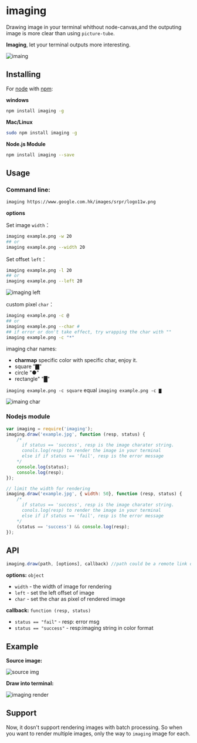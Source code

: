 imaging
=======

Drawing image in your terminal whithout node-canvas,and the outputing image is more clear than using `picture-tube`.

__Imaging__, let your  terminal outputs more interesting.

![imaing](https://raw.github.com/switer/live/gh-pages/imaging.png)

## Installing

For [node](http://nodejs.org) with [npm](http://npmjs.org):

__windows__
```bash
npm install imaging -g
```
__Mac/Linux__

```bash
sudo npm install imaging -g
```

__Node.js Module__
```bash
npm install imaging --save
```

## Usage

### Command line:

```bash
imaging https://www.google.com.hk/images/srpr/logo11w.png
```

__options__

Set image `width`：
```bash
imaging example.png -w 20
## or
imaging example.png --width 20
```

Set offset `left`：
```bash
imaging example.png -l 20
## or
imaging example.png --left 20
```

![imaging left](https://raw.github.com/switer/live/gh-pages/images/2.PNG)

custom pixel `char`：
```bash
imaging example.png -c @
## or
imaging example.png --char #
## if error or don't take effect, try wrapping the char with ""
imaging example.png -c "*"
```

imaging char names:
* **charmap** specific color with specific char, enjoy it.  
* square "▇"
* circle "●"
* rectangle" "█"

`imaging example.png -c square` equal `imaging example.png -c ▇`


![imaing char](https://raw.github.com/switer/live/gh-pages/images/1.PNG)

### Nodejs module

```javascript
var imaging = require('imaging');
imaging.draw('example.jpg', function (resp, status) {
    /*
      if status == 'success', resp is the image charater string.
      conols.log(resp) to render the image in your terminal
      else if if status == 'fail', resp is the error message
    */
    console.log(status);
    console.log(resp);
});

// limit the width for rendering
imaging.draw('example.jpg', { width: 50}, function (resp, status) {
    /*
      if status == 'success', resp is the image charater string.
      conols.log(resp) to render the image in your terminal
      else if if status == 'fail', resp is the error message
    */
    (status == 'success') && console.log(resp);
});
```

## API

```javascript
imaging.draw(path, [options], callback) //path could be a remote link or local resource
```
__options:__ `object`
* `width` -  the width of image for rendering
* `left` - set the left offset of image
* `char` - set the char as pixel of rendered image

__callback:__ `function (resp, status)`
* `status == "fail"` - resp: error msg
* `status == "success"` - resp:imaging string in color format

## Example

__Source image:__

![source img](http://switer.github.io/live/imaging_img.png)

__Draw into terminal:__

![imaging render](http://switer.github.io/live/imaging_render.png)


## Support

Now, it dosn't support rendering images with batch processing.  So when you want to render multiple images, only the way to `imaging` image for each.
